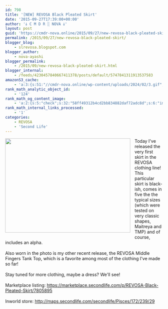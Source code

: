 ```yaml
---
id: 798
title: '[NEW] REVOSA Black Pleated Skirt'
date: '2015-09-27T17:39:00+00:00'
author: '𐕣 C M D R ░ NOVA 𐕣'
layout: post
guid: 'https://cmdr-nova.online/2015/09/27/new-revosa-black-pleated-skirt/'
permalink: /2015/09/27/new-revosa-black-pleated-skirt/
blogger_blog:
    - slrevosa.blogspot.com
blogger_author:
    - nova-ayashi
blogger_permalink:
    - /2015/09/new-revosa-black-pleated-skirt.html
blogger_internal:
    - /feeds/4230457840667411378/posts/default/5747841311913537583
amazonS3_cache:
    - 'a:3:{s:51:"//cmdr-nova.online/wp-content/uploads/2024/02/3.gif";a:1:{s:9:"timestamp";i:1715764281;}s:57:"//cmdr-nova.online/wp-content/uploads/2024/02/NoAi_01.png";a:1:{s:9:"timestamp";i:1721679215;}s:67:"//cmdr-nova.online/wp-content/uploads/2024/02/721ac29ea9cbae00.jpeg";a:1:{s:9:"timestamp";i:1715764281;}}'
rank_math_analytic_object_id:
    - '124'
rank_math_og_content_image:
    - 'a:2:{s:5:"check";s:32:"58ff49312b4cd2bb834882daf72adc8d";s:6:"images";a:0:{}}'
rank_math_internal_links_processed:
    - '1'
categories:
    - REVOSA
    - 'Second Life'
---
```


<div style="clear: both; text-align: center;">
<a href="http://3.bp.blogspot.com/-ZQ45yKdljec/VggpI66yD5I/AAAAAAAAAO0/nW6HqR6nODU/s1600/RPSAD.png" style="clear: left; float: left; margin-bottom: 1em; margin-right: 1em;"><img border="0" height="300" src="http://3.bp.blogspot.com/-ZQ45yKdljec/VggpI66yD5I/AAAAAAAAAO0/nW6HqR6nODU/s400/RPSAD.png" width="400" /></a></div>
Today I've released the very first skirt in the REVOSA clothing line! This particular skirt is black-ish, comes in five the the typical sizes (which were tested on very classic shapes, Maitreya and TMP) and of course, includes an alpha.<br />
<br />
Also worn in the photo is my other recent release, the REVOSA Middle Fingers Tank Top, which is a favorite among most of the clothing I've made so far!<br />
<br />
Stay tuned for more clothing, maybe a dress? We'll see!<br />
<br />
Marketplace listing: <a href="https://marketplace.secondlife.com/p/REVOSA-Black-Pleated-Skirt/7805895" target="_blank" rel="noopener">https://marketplace.secondlife.com/p/REVOSA-Black-Pleated-Skirt/7805895</a><br />
<br />
Inworld store: <a href="http://maps.secondlife.com/secondlife/Pisces/172/239/29" target="_blank" rel="noopener">http://maps.secondlife.com/secondlife/Pisces/172/239/29</a>